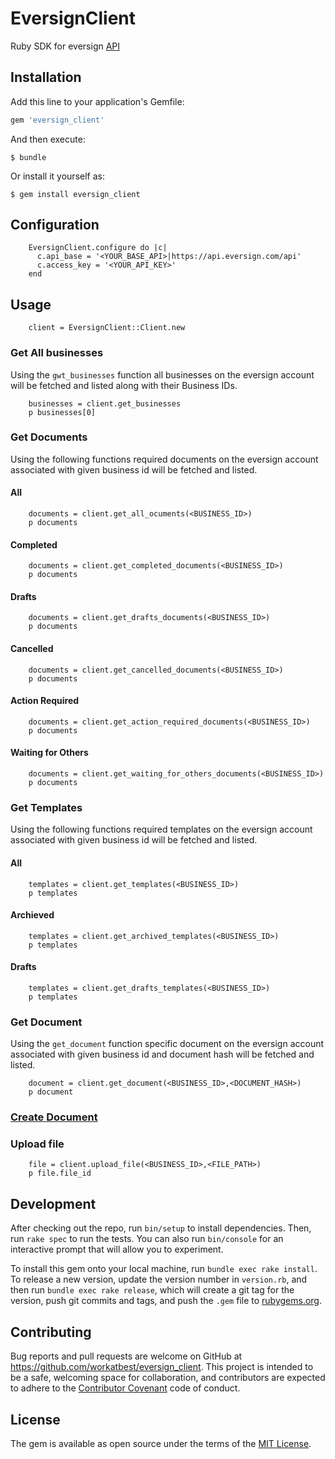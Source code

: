 # EversignClient

Ruby SDK for eversign [API](https://eversign.com/api/documentation)

## Installation

Add this line to your application's Gemfile:

```ruby
gem 'eversign_client'
```

And then execute:

    $ bundle

Or install it yourself as:

    $ gem install eversign_client

## Configuration

		EversignClient.configure do |c|
		  c.api_base = '<YOUR_BASE_API>|https://api.eversign.com/api'
		  c.access_key = '<YOUR_API_KEY>'
		end

## Usage

		client = EversignClient::Client.new

### Get All businesses
Using the `gwt_businesses` function all businesses on the eversign account will be fetched and listed along with their Business IDs.


		businesses = client.get_businesses
		p businesses[0]


### Get Documents
Using the following functions required documents on the eversign account associated with given business id will be fetched and listed.

#### All

		documents = client.get_all_ocuments(<BUSINESS_ID>)
		p documents

#### Completed

		documents = client.get_completed_documents(<BUSINESS_ID>)
		p documents

#### Drafts

		documents = client.get_drafts_documents(<BUSINESS_ID>)
		p documents

#### Cancelled

		documents = client.get_cancelled_documents(<BUSINESS_ID>)
		p documents

#### Action Required

		documents = client.get_action_required_documents(<BUSINESS_ID>)
		p documents

#### Waiting for Others

		documents = client.get_waiting_for_others_documents(<BUSINESS_ID>)
		p documents


### Get Templates
Using the following functions required templates on the eversign account associated with given business id will be fetched and listed.

#### All

		templates = client.get_templates(<BUSINESS_ID>)
		p templates

#### Archieved

		templates = client.get_archived_templates(<BUSINESS_ID>)
		p templates

#### Drafts

		templates = client.get_drafts_templates(<BUSINESS_ID>)
		p templates

### Get Document
Using the `get_document` function specific document on the eversign account associated with given business id and document hash will be fetched and listed.

		document = client.get_document(<BUSINESS_ID>,<DOCUMENT_HASH>)
		p document


### [Create Document](/examples/create_document.rb)

### Upload file
		
		file = client.upload_file(<BUSINESS_ID>,<FILE_PATH>)
		p file.file_id


## Development

After checking out the repo, run `bin/setup` to install dependencies. Then, run `rake spec` to run the tests. You can also run `bin/console` for an interactive prompt that will allow you to experiment.

To install this gem onto your local machine, run `bundle exec rake install`. To release a new version, update the version number in `version.rb`, and then run `bundle exec rake release`, which will create a git tag for the version, push git commits and tags, and push the `.gem` file to [rubygems.org](https://rubygems.org).

## Contributing

Bug reports and pull requests are welcome on GitHub at https://github.com/workatbest/eversign_client. This project is intended to be a safe, welcoming space for collaboration, and contributors are expected to adhere to the [Contributor Covenant](http://contributor-covenant.org) code of conduct.


## License

The gem is available as open source under the terms of the [MIT License](http://opensource.org/licenses/MIT).
